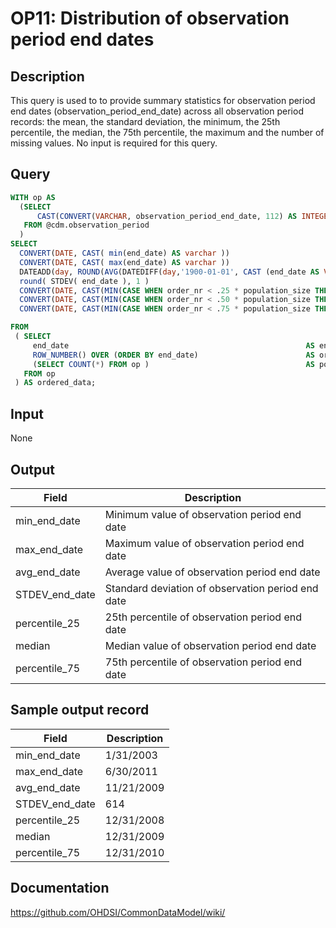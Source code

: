 <!---
Group:observation period
Name:OP11 Distribution of observation period end dates
Author:Patrick Ryan
CDM Version: 5.0
-->

# OP11: Distribution of observation period end dates

## Description
This query is used to to provide summary statistics for observation period end dates (observation_period_end_date) across all observation period records: the mean, the standard deviation, the minimum, the 25th percentile, the median, the 75th percentile, the maximum and the number of missing values. No input is required for this query.

## Query
```sql
WITH op AS
  (SELECT 
      CAST(CONVERT(VARCHAR, observation_period_end_date, 112) AS INTEGER) AS end_date
   FROM @cdm.observation_period 
  )
SELECT 
  CONVERT(DATE, CAST( min(end_date) AS varchar ))                                                                    AS min_end_date,
  CONVERT(DATE, CAST( max(end_date) AS varchar ))                                                                    AS max_end_date,
  DATEADD(day, ROUND(AVG(DATEDIFF(day,'1900-01-01', CAST (end_date AS VARCHAR) )), 1), '1900-01-01')                 AS avg_end_date,
  round( STDEV( end_date ), 1 )                                                                                      AS STDEV_days ,
  CONVERT(DATE, CAST(MIN(CASE WHEN order_nr < .25 * population_size THEN 9999999999 ELSE end_date END) AS VARCHAR))  AS percentile_25,
  CONVERT(DATE, CAST(MIN(CASE WHEN order_nr < .50 * population_size THEN 9999999999 ELSE end_date END) AS VARCHAR))  AS median_value,
  CONVERT(DATE, CAST(MIN(CASE WHEN order_nr < .75 * population_size THEN 9999999999 ELSE end_date END) AS VARCHAR))  AS percentile_75

FROM 
 ( SELECT 
     end_date                                                     AS end_date,
     ROW_NUMBER() OVER (ORDER BY end_date)                        AS order_nr,
     (SELECT COUNT(*) FROM op )                                   AS population_size
   FROM op
 ) AS ordered_data;
```

## Input

None

## Output

| Field |  Description |
| --- | --- |
| min_end_date |  Minimum value of observation period end date |
| max_end_date |  Maximum value of observation  period end date |
| avg_end_date |  Average value of observation period end date |
| STDEV_end_date |  Standard deviation of observation period end date |
| percentile_25 |  25th percentile of observation period end date |
| median |  Median value of observation period end date |
| percentile_75 |  75th percentile of observation period end date |

## Sample output record

|  Field |  Description |
| --- | --- |
| min_end_date | 1/31/2003 |
| max_end_date |  6/30/2011 |
|  avg_end_date |  11/21/2009 |
|  STDEV_end_date |  614 |
|  percentile_25 |  12/31/2008 |
|  median |  12/31/2009 |
|  percentile_75 |  12/31/2010 |



## Documentation
https://github.com/OHDSI/CommonDataModel/wiki/
